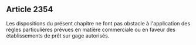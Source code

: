 Article 2354
----
Les dispositions du présent chapitre ne font pas obstacle à l'application des
règles particulières prévues en matière commerciale ou en faveur des
établissements de prêt sur gage autorisés.
